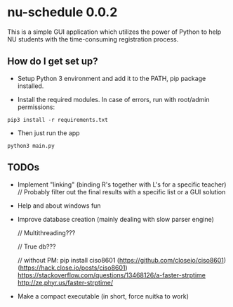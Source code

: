# nu-schedule 0.0.2 #

This is a simple GUI application which utilizes the power of Python to help NU students with the time-consuming registration process.

## How do I get set up? ##

* Setup Python 3 environment and add it to the PATH, pip package installed.

* Install the required modules. In case of errors, run with root/admin permissions:
```
pip3 install -r requirements.txt
```

* Then just run the app
```
python3 main.py
```

## TODOs ##

* Implement "linking" (binding R's together with L's for a specific teacher) 
	// Probably filter out the final results with a specific list or a GUI solution
* Help and about windows fun
* Improve database creation (mainly dealing with slow parser engine)
	
	// Multithreading???
	
	// True db???
	
	// without PM: pip install ciso8601 (https://github.com/closeio/ciso8601) (https://hack.close.io/posts/ciso8601) https://stackoverflow.com/questions/13468126/a-faster-strptime http://ze.phyr.us/faster-strptime/
	 
* Make a compact executable (in short, force nuitka to work)
